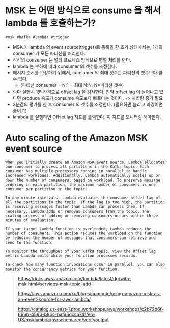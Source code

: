 # MSK 는 어떤 방식으로 consume 을 해서 lambda 를 호출하는가?

```
#msk #kafka #lambda #trigger
```

* MSK 가 lambda 의 event source(trigger)로 등록을 한 초기 상태에서는, 1개의 consumer 가 모든 파티션을 처리한다.
* 각각의 consumer 는 멀티 프로세스 방식으로 병렬 처리를 한다.
* lambda 는 부하에 따라 consumer 의 갯수를 조정한다.
* 메시지 순서를 보장하기 위해서, consumer 의 최대 갯수는 파티션의 갯수보다 클 수 없다.
    * (파티션:consumer = N:1 = 최대 N:N, N=파티션 갯수)
* 람다 실행시 1분 간격으로 offset lag 을 검사한다. 만약 offset lag 이 늘어나고 있다면 produce 속도가 consume 속도보다 빠르다는 것이다. -> 처리량 증가 필요
* 3분간의 평가를 한 후 consumer 의 갯수를 조정한다. (필요하면 늘리고 과잉이면 줄이고)
* lambda 를 실행하면 Offset lag 지표를 출력한다. 이 지표를 모니터링 해야한다.

# Auto scaling of the Amazon MSK event source

```
When you initially create an Amazon MSK event source, Lambda allocates one consumer to process all partitions in the Kafka topic. Each consumer has multiple processors running in parallel to handle increased workloads. Additionally, Lambda automatically scales up or down the number of consumers, based on workload. To preserve message ordering in each partition, the maximum number of consumers is one consumer per partition in the topic.

In one-minute intervals, Lambda evaluates the consumer offset lag of all the partitions in the topic. If the lag is too high, the partition is receiving messages faster than Lambda can process them. If necessary, Lambda adds or removes consumers from the topic. The scaling process of adding or removing consumers occurs within three minutes of evaluation.

If your target Lambda function is overloaded, Lambda reduces the number of consumers. This action reduces the workload on the function by reducing the number of messages that consumers can retrieve and send to the function.

To monitor the throughput of your Kafka topic, view the Offset lag metric Lambda emits while your function processes records.

To check how many function invocations occur in parallel, you can also monitor the concurrency metrics for your function.
```

> https://docs.aws.amazon.com/lambda/latest/dg/with-msk.html#services-msk-topic-add
>
> https://aws.amazon.com/ko/blogs/compute/using-amazon-msk-as-an-event-source-for-aws-lambda/
>
> https://catalog.us-east-1.prod.workshops.aws/workshops/c2b72b6f-666b-4596-b8bc-bafa5dcca741/en-US/msklambda/gsrschemareg/verifyoutput
